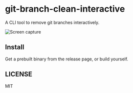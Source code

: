 # git-branch-clean-interactive

A CLI tool to remove git branches interactively.

![Screen capture](https://github.com/user-attachments/assets/06ba8924-ce7d-43fb-b44a-d13e992554ad)

## Install

Get a prebuilt binary from the release page, or build yourself.


## LICENSE

MIT
